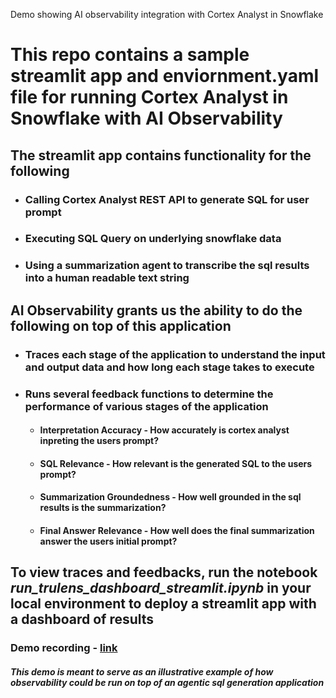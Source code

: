 Demo showing AI observability integration with Cortex Analyst in Snowflake


# This repo contains a sample streamlit app and enviornment.yaml file for running Cortex Analyst in Snowflake with AI Observability
## The streamlit app contains functionality for the following
 
 * ### Calling Cortex Analyst REST API to generate SQL for user prompt
 * ### Executing SQL Query on underlying snowflake data
 * ### Using a summarization agent to transcribe the sql results into a human readable text string

## AI Observability grants us the ability to do the following on top of this application
 * ### Traces each stage of the application to understand the input and output data and how long each stage takes to execute
 * ### Runs several feedback functions to determine the performance of various stages of the application
   * #### Interpretation Accuracy - How accurately is cortex analyst inpreting the users prompt?
   * #### SQL Relevance - How relevant is the generated SQL to the users prompt?
   * #### Summarization Groundedness - How well grounded in the sql results is the summarization?
   * #### Final Answer Relevance - How well does the final summarization answer the users initial prompt?
  
##  To view traces and feedbacks, run the notebook *run_trulens_dashboard_streamlit.ipynb* in your local environment to deploy a streamlit app with a dashboard of results

### Demo recording - [link](https://drive.google.com/file/d/1e3iJYSEZt55khj7raySBYIlaJDL1_4pz/view?usp=drive_link)
##### This demo is meant to serve as an illustrative example of how observability could be run on top of an agentic sql generation application
